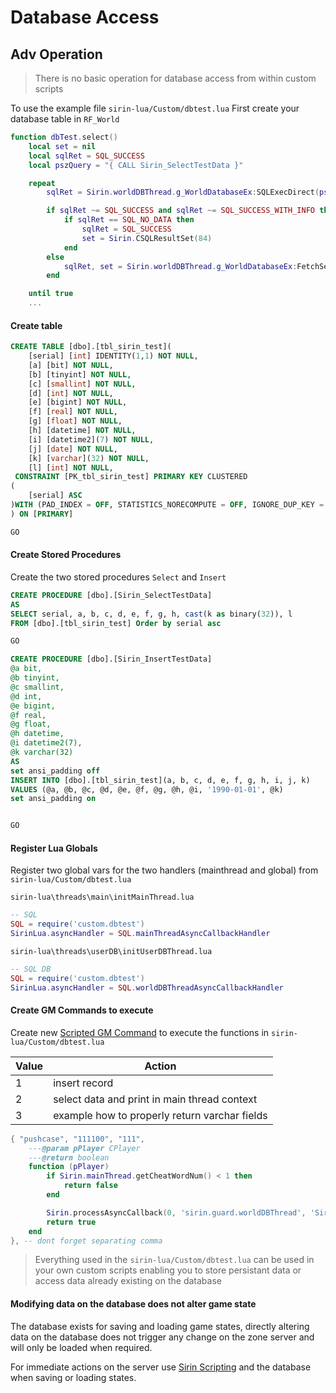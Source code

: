 # Database Access

## Adv Operation

> There is no basic operation for database access from within custom scripts

To use the example file `sirin-lua/Custom/dbtest.lua` First create your database table in `RF_World`

```lua
function dbTest.select()
	local set = nil
	local sqlRet = SQL_SUCCESS
	local pszQuery = "{ CALL Sirin_SelectTestData }"

	repeat
		sqlRet = Sirin.worldDBThread.g_WorldDatabaseEx:SQLExecDirect(pszQuery, SQL_NTS)

		if sqlRet ~= SQL_SUCCESS and sqlRet ~= SQL_SUCCESS_WITH_INFO then
			if sqlRet == SQL_NO_DATA then
				sqlRet = SQL_SUCCESS
				set = Sirin.CSQLResultSet(84)
			end
		else
			sqlRet, set = Sirin.worldDBThread.g_WorldDatabaseEx:FetchSelected(84)
		end

	until true
    ...
```

#### Create table

```sql
CREATE TABLE [dbo].[tbl_sirin_test](
    [serial] [int] IDENTITY(1,1) NOT NULL,
    [a] [bit] NOT NULL,
    [b] [tinyint] NOT NULL,
    [c] [smallint] NOT NULL,
    [d] [int] NOT NULL,
    [e] [bigint] NOT NULL,
    [f] [real] NOT NULL,
    [g] [float] NOT NULL,
    [h] [datetime] NOT NULL,
    [i] [datetime2](7) NOT NULL,
    [j] [date] NOT NULL,
    [k] [varchar](32) NOT NULL,
    [l] [int] NOT NULL,
 CONSTRAINT [PK_tbl_sirin_test] PRIMARY KEY CLUSTERED 
(
    [serial] ASC
)WITH (PAD_INDEX = OFF, STATISTICS_NORECOMPUTE = OFF, IGNORE_DUP_KEY = OFF, ALLOW_ROW_LOCKS = ON, ALLOW_PAGE_LOCKS = ON) ON [PRIMARY]
) ON [PRIMARY]

GO
```

#### Create Stored Procedures

Create the two stored procedures `Select` and `Insert`

```sql
CREATE PROCEDURE [dbo].[Sirin_SelectTestData]
AS
SELECT serial, a, b, c, d, e, f, g, h, cast(k as binary(32)), l
FROM [dbo].[tbl_sirin_test] Order by serial asc

GO
```

```sql
CREATE PROCEDURE [dbo].[Sirin_InsertTestData]
@a bit,
@b tinyint,
@c smallint,
@d int,
@e bigint,
@f real,
@g float,
@h datetime,
@i datetime2(7),
@k varchar(32)
AS
set ansi_padding off
INSERT INTO [dbo].[tbl_sirin_test](a, b, c, d, e, f, g, h, i, j, k)
VALUES (@a, @b, @c, @d, @e, @f, @g, @h, @i, '1990-01-01', @k)
set ansi_padding on


GO
```

#### Register Lua Globals

Register two global vars for the two handlers (mainthread and global) from `sirin-lua/Custom/dbtest.lua` 

`sirin-lua\threads\main\initMainThread.lua`

```lua
-- SQL
SQL = require('custom.dbtest')
SirinLua.asyncHandler = SQL.mainThreadAsyncCallbackHandler
```

`sirin-lua\threads\userDB\initUserDBThread.lua`

```lua
-- SQL DB
SQL = require('custom.dbtest')
SirinLua.asyncHandler = SQL.worldDBThreadAsyncCallbackHandler
```

#### Create GM Commands to execute 

Create new [Scripted GM Command](gmcommandsscripted.md) to execute the functions in `sirin-lua/Custom/dbtest.lua` 

| Value  | Action   |
|---|---|
| 1   | insert record  |
| 2   | select data and print in main thread context |
| 3   | example how to properly return varchar fields |

```lua
{ "pushcase", "111100", "111",
    ---@param pPlayer CPlayer
    ---@return boolean
    function (pPlayer)
        if Sirin.mainThread.getCheatWordNum() < 1 then
            return false
        end

        Sirin.processAsyncCallback(0, 'sirin.guard.worldDBThread', 'SirinLua', 'asyncHandler', tonumber(Sirin.mainThread.getCheatWord(0)) or 0)
        return true
    end
}, -- dont forget separating comma
```

> Everything used in the `sirin-lua/Custom/dbtest.lua` can be used in your own custom scripts enabling you to store persistant data or access data already existing on the database

#### Modifying data on the database __does not__ alter game state

The database exists for saving and loading game states, directly altering data on the database does not trigger any change on the zone server and will only be loaded when required.

For immediate actions on the server use [Sirin Scripting](lua/threads/MainThread) and the database when saving or loading states.